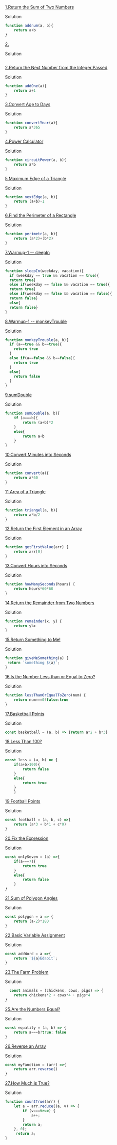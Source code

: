 [1.Return the Sum of Two Numbers](https://edabit.com/challenge/3LpBLgNRyaHMvNb4j)

Solution 

```js
function addnum(a, b){
    return a+b
}
```

[2.]()

Solution 

```js

```

[2.Return the Next Number from the Integer Passed](https://edabit.com/challenge/NAQhEoxbofPidLxm9)

Solution 

```js
function addOne(a){
    return a+1
}
```

[3.Convert Age to Days](https://edabit.com/challenge/bL7hSc6Zh4zZJzGmw)

Solution 

```js
function convertYear(a){
    return a*365
}
```

[4.Power Calculator](https://edabit.com/challenge/wAdE9te55cowBLcPs)

Solution 

```js
function circuitPower(a, b){
    return a*b
}
```

[5.Maximum Edge of a Triangle](https://edabit.com/challenge/nhXofMMyrowMyr9Nv)

Solution 

```js
function nextEdge(a, b){
    return (a+b)-1
}
```

[6.Find the Perimeter of a Rectangle](https://edabit.com/challenge/XnJ24rWW7iJkNrtsh)

Solution 

```js
function perimetr(a, b){
    return (a*2)+(b*2)
}
```

[7.Warmup-1 -- sleepIn](https://the-winter.github.io/codingjs/exercise.html?name=sleepIn&title=Warmup-1)

Solution 

```js
function sleepIn(weekday, vacation){
  if (weekday == true && vacation == true){
  return true}
  else if(weekday == false && vacation == true){
  return true}
  else if(weekday == false && vacation == false){
  return false}
  else{
  return false}
}
```

[8.Warmup-1 -- monkeyTrouble](https://the-winter.github.io/codingjs/exercise.html?name=monkeyTrouble&title=Warmup-1)

Solution 

```js
function monkeyTrouble(a, b){
  if (a==true && b==true){
    return true
  }
  else if(a==false && b==false){
    return true
  }
  else{
    return false
  }
}
```

[9.sumDouble](https://the-winter.github.io/codingjs/exercise.html)

Solution 

```js
function sumDouble(a, b){
    if (a===b){
        return (a+b)*2
    }
    else{
        return a+b
    }
}
```

[10.Convert Minutes into Seconds](https://edabit.com/challenge/8q54MKnRrm89pSLmW)

Solution 

```js
function convert(a){
    return a*60
}
```

[11.Area of a Triangle](https://edabit.com/challenge/3CaszbdZYGN4otQD8)

Solution 

```js
function triangel(a, b){
    return a*b/2
}
```

[12.Return the First Element in an Array](https://edabit.com/challenge/QaApgtePE6QrCZ64o)

Solution 

```js
function getFirstValue(arr) {
	return arr[0]
}
```

[13.Convert Hours into Seconds](https://edabit.com/challenge/6AnQqiEjkJdZrWhPS)

Solution 

```js
function howManySeconds(hours) {
	return hours*60*60
}
```

[14.Return the Remainder from Two Numbers](https://edabit.com/challenge/Q2j5FTFtsk7PdzrQk)

Solution 

```js
function remainder(x, y) {
	return y%x
}
```

[15.Return Something to Me!](https://edabit.com/challenge/MvZK536X7fyrWH8Qc)

Solution 

```js
function giveMeSomething(a) {
 return `something ${a}`;
}
```

[16.Is the Number Less than or Equal to Zero?](https://edabit.com/challenge/PTiLYyb4A69KZtBCg)

Solution 

```js
function lessThanOrEqualToZero(num) {
	return num===0?false:true
}
```

[17.Basketball Points](https://edabit.com/challenge/Y46Xp2pcvTB77bmdD)

Solution 

```js
const basketball = (a, b) => {return a*2 + b*3}
```

[18.Less Than 100?](https://edabit.com/challenge/9MjEpkL7yAjAqiH58)

Solution 

```js
const less = (a, b) => {
    if(a+b>100){
        return false
    }
    else{
        return true
    }
    }
```


[19.Football Points](https://edabit.com/challenge/GwvwXHWCThHZrR7xu)

Solution 

```js
const football = (a, b, c) =>{
    return (a*3 + b*1 + c*0)
}
```

[20.Fix the Expression](https://edabit.com/challenge/FipbQSYquQLPZ8QXG)

Solution 

```js
const onlySeven = (a) =>{
    if(a===7){
        return true
    }
    else{
        return false
    }
}
```

[21.Sum of Polygon Angles](https://edabit.com/challenge/fBJyQSe5Jmbm9hPAG)

Solution 

```js
const polygon = a => {
    return (a-2)*180
}
```

[22.Basic Variable Assignment](https://edabit.com/challenge/ZNwHGgHvsdnYwJ5WK)

Solution 

```js
const addWord = a =>{
    return `${a}Edabit`;
}
```

[23.The Farm Problem](https://edabit.com/challenge/8Qg78sf5SNDEANKti)

Solution 

```js
  const animals = (chickens, cows, pigs) => {
	return chickens*2 + cows*4 + pigs*4
}
```

[25.Are the Numbers Equal?](https://edabit.com/challenge/QSnaSH5S3oxZkwcNc)

Solution 

```js
const equality = (a, b) => {
    return a===b?true: false
}
```


[26.Reverse an Array](https://edabit.com/challenge/kJQYTCCWSnzhXG9dn)

Solution

```js
const myFanction = (arr) =>{
    return arr.reverse()
}
```

[27.How Much is True?](https://edabit.com/challenge/GLbuMfTtDWwDv2F73)

Solution 

```js
function countTrue(arr) {
    let a = arr.reduce((a, v) => {
        if (v===true) {
            a++;
        }
        return a;
    }, 0);
     return a;
}
```

